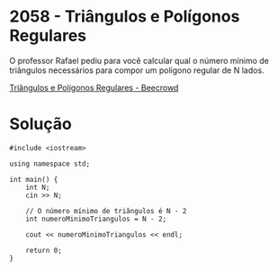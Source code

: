 # 2058 - Triângulos e Polígonos Regulares

O professor Rafael pediu para você calcular qual o número mínimo de triângulos necessários para compor um polígono regular de N lados.

[Triângulos e Polígonos Regulares - Beecrowd](https://judge.beecrowd.com/pt/problems/view/2058)

# Solução

```
#include <iostream>

using namespace std;

int main() {
    int N;
    cin >> N;

    // O número mínimo de triângulos é N - 2
    int numeroMinimoTriangulos = N - 2;

    cout << numeroMinimoTriangulos << endl;

    return 0;
}
```